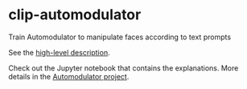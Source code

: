 # clip-automodulator
Train Automodulator to manipulate faces according to text prompts

See the [high-level description](https://medium.com/p/58d175686111).

Check out the Jupyter notebook that contains the explanations.
More details in the [Automodulator project](https://github.com/heljakka/automodulator).
